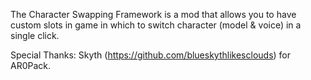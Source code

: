 The Character Swapping Framework is a mod that allows you to have custom slots in game in which to switch character (model & voice) in a single click.

Special Thanks: Skyth (https://github.com/blueskythlikesclouds) for AR0Pack.